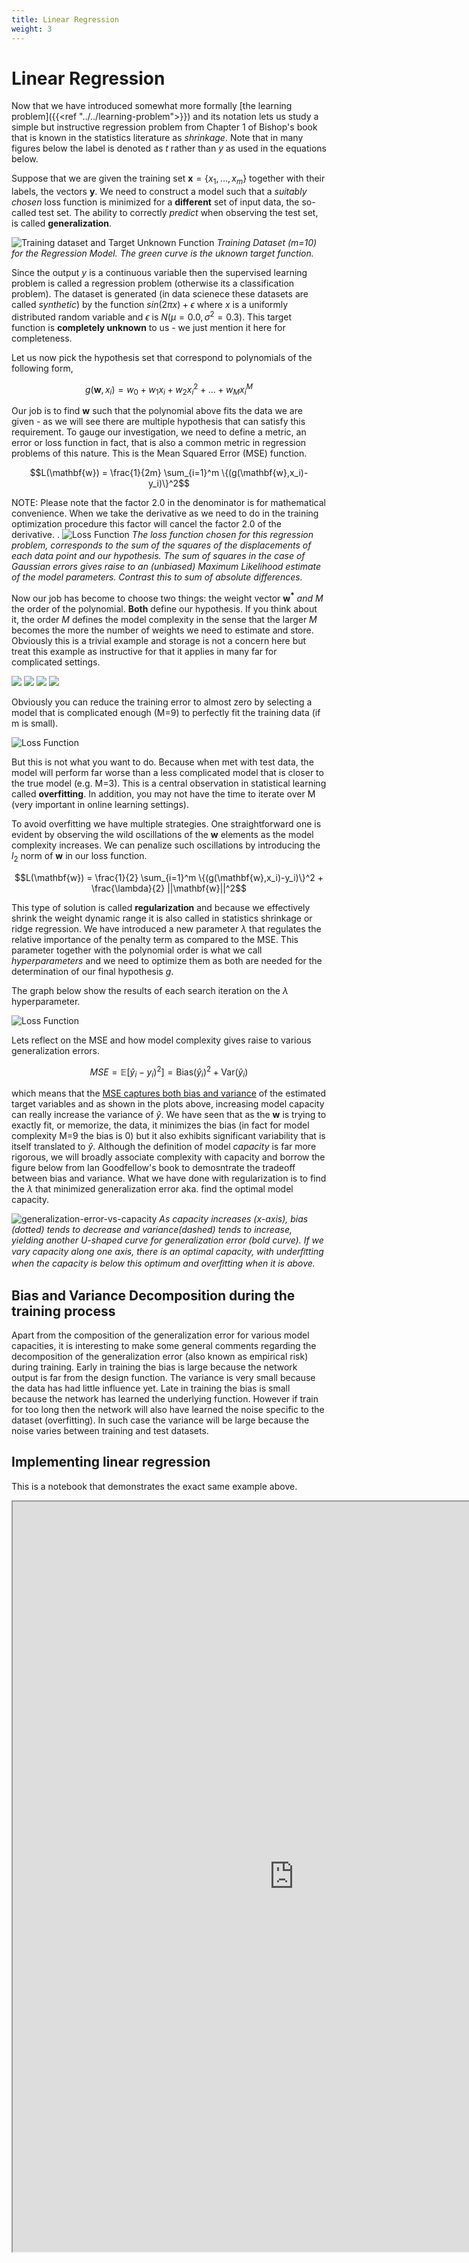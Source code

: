 ```yaml
---
title: Linear Regression
weight: 3
---
```


# Linear Regression

Now that we have introduced somewhat more formally [the learning problem]({{<ref "../../learning-problem">}}) and its notation lets us study a simple but instructive regression problem from Chapter 1 of Bishop's book that is known in the statistics literature as *shrinkage*. Note that in many figures below the label is denoted as $t$ rather than $y$ as used in the equations below.

Suppose that we are given the training set  $\mathbf{x} = \{x_1,...,x_m\}$ together with their labels, the vectors $\mathbf{y}$. We need to construct a model such that a *suitably chosen* loss function is minimized for a **different** set of input data, the so-called test set. The ability to correctly *predict* when observing the test set, is called **generalization**. 

![Training dataset and Target Unknown Function](images/Figure1.2.png)
*Training Dataset (m=10) for the Regression Model. The green curve is the uknown target function.*

Since the output $y$ is a continuous variable then the supervised learning problem is called a regression problem (otherwise its a classification problem). The dataset is generated (in data scienece these datasets are called *synthetic*) by the function $sin(2 \pi x) + ϵ$ where $x$ is a uniformly distributed random variable and $ϵ$ is $N(\mu=0.0, \sigma^2=0.3)$. This target function is **completely unknown** to us - we just mention it here for completeness.  

Let us now pick the hypothesis set that correspond to polynomials of the following form,

$$g(\mathbf{w},x_i) = w_0 + w_1 x_i + w_2 x_i^2 + ... + w_M x_i^M$$

Our job is to find $\mathbf{w}$ such that the polynomial above fits the data we are given - as we will see there are multiple hypothesis that can satisfy this requirement. To gauge our investigation, we need to define a metric, an error or loss function in fact, that is also a common metric in regression problems of this nature. This is the Mean Squared Error (MSE) function. 

$$L(\mathbf{w}) = \frac{1}{2m} \sum_{i=1}^m \{(g(\mathbf{w},x_i)-y_i)\}^2$$

NOTE: Please note that the factor 2.0 in the denominator is for mathematical convenience.  When we take the derivative as we need to do in the training optimization procedure this factor will cancel the factor 2.0 of the derivative. 
. 
![Loss Function](images/Figure1.3.png)
*The loss function chosen for this regression problem, corresponds to the sum of the squares of the displacements of each data point and our hypothesis. The sum of squares in the case of Gaussian errors gives raise to an (unbiased) Maximum Likelihood estimate of the model parameters. Contrast this to sum of absolute differences.*

Now our job has become to choose two things: the weight vector $\mathbf{w^*}$ *and* $M$ the order of the polynomial. **Both** define our hypothesis.  If you think about it, the order $M$ defines the model complexity in the sense that the larger $M$ becomes the more the number of weights we need to estimate and store. Obviously this is a trivial example and storage is not a concern here but treat this example as instructive for that it applies in many far for complicated settings. 


![](images/Figure1.4a.png)
![](images/Figure1.4b.png)
![](images/Figure1.4c.png)
![](images/Figure1.4d.png)

<!-- <img src="images/Figure1.4a.png" width="40%"> <img src="images/Figure1.4b.png" width="40%">
<img src="images/Figure1.4c.png" width="40%"> <img src="images/Figure1.4d.png" width="40%">
 -->

Obviously you can reduce the training error to almost zero by selecting a model that is complicated enough (M=9) to perfectly fit the training data (if m is small).  

![Loss Function](images/Figure1.5.png)

But this is not what you want to do. Because when met with test data, the model will perform far worse than a less complicated model that is closer to the true model (e.g. M=3). This is a central observation in statistical learning called **overfitting**. In addition, you may not have the time to iterate over M (very important in online learning settings). 

To avoid overfitting we have multiple strategies. One straightforward one is evident by observing the wild oscillations of the $\mathbf{w}$ elements as the model complexity increases. We can penalize such oscillations by introducing the $l_2$ norm of $\mathbf{w}$ in our loss function.

$$L(\mathbf{w}) = \frac{1}{2} \sum_{i=1}^m \{(g(\mathbf{w},x_i)-y_i)\}^2 + \frac{\lambda}{2} ||\mathbf{w}||^2$$

This type of solution is called **regularization** and because we effectively shrink the weight dynamic range it is also called in statistics shrinkage or ridge regression. We have introduced a new parameter $\lambda$ that regulates the relative importance of the penalty term as compared to the MSE. This parameter together with the polynomial order is what we call *hyperparameters* and we need to optimize them as both are needed for the determination of our final hypothesis $g$. 

The graph below show the results of each search iteration on the $\lambda$ hyperparameter.

![Loss Function](images/Figure1.8.png)


Lets reflect on the MSE and how model complexity gives raise to various generalization errors. 

$$MSE = \mathbb{E}[\hat{y}_i - y_i)^2] = \mathrm{Bias}(\hat{y}_i)^2 + \mathrm{Var}(\hat{y}_i)$$

which means that the [MSE captures both bias and variance](https://en.wikipedia.org/wiki/Mean_squared_error) of the estimated target variables and as shown in the plots above, increasing model capacity can really increase the variance of $\hat{y}$. We have seen that as the $\mathbf{w}$ is trying to exactly fit, or memorize, the data, it minimizes the bias (in fact for model complexity M=9 the bias is 0) but it also exhibits significant variability that is itself translated to $\hat{y}$. Although the definition of model *capacity* is far more rigorous, we will broadly associate complexity with capacity and borrow the figure below from Ian Goodfellow's book to demosntrate the tradeoff between bias and variance. What we have done with regularization is to find the $\lambda$ that minimized generalization error aka. find the optimal model capacity. 

![generalization-error-vs-capacity](images/generalization-capacity.png)
*As capacity increases (x-axis), bias (dotted) tends to decrease and variance(dashed) tends to increase, yielding another U-shaped curve for generalization error (bold curve). If we vary capacity along one axis, there is an optimal capacity, with underﬁtting when the capacity is below this optimum and overﬁtting when it is above.*

## Bias and Variance Decomposition during the training process

Apart from the composition of the generalization error for various model capacities,  it is interesting to make some general comments regarding the decomposition of the generalization error (also known as empirical risk) during training. Early in training the bias is large because the network output is far from the design function. The variance is very small because the data has had little influence yet. Late in training the bias is small because the network has learned the underlying function. However if train for too long then the network will also have learned the noise specific to the dataset (overfitting). In such case the variance will be large because the noise varies between training and test datasets. 


## Implementing linear regression

This is a notebook that demonstrates the exact same example above.

<iframe src="https://nbviewer.jupyter.org/github/pantelis-classes/PRML/blob/master/notebooks/ch01_Introduction.ipynb" width="900" height="1200"></iframe>
